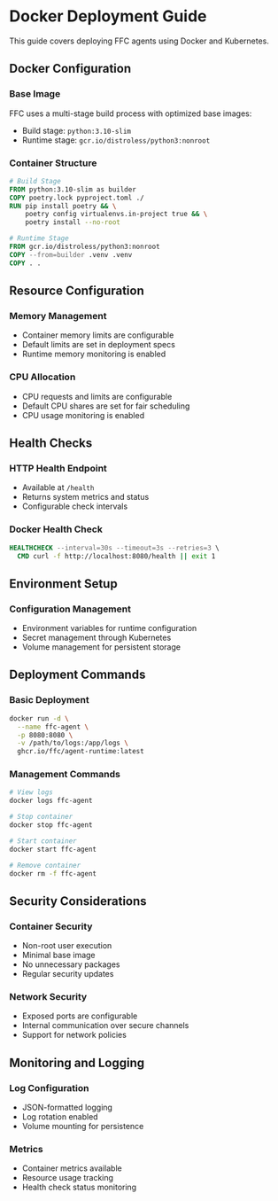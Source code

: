 # Docker Deployment Guide

This guide covers deploying FFC agents using Docker and Kubernetes.

## Docker Configuration

### Base Image
FFC uses a multi-stage build process with optimized base images:
- Build stage: `python:3.10-slim`
- Runtime stage: `gcr.io/distroless/python3:nonroot`

### Container Structure

```dockerfile
# Build Stage
FROM python:3.10-slim as builder
COPY poetry.lock pyproject.toml ./
RUN pip install poetry && \
    poetry config virtualenvs.in-project true && \
    poetry install --no-root

# Runtime Stage
FROM gcr.io/distroless/python3:nonroot
COPY --from=builder .venv .venv
COPY . .
```

## Resource Configuration

### Memory Management
- Container memory limits are configurable
- Default limits are set in deployment specs
- Runtime memory monitoring is enabled

### CPU Allocation
- CPU requests and limits are configurable
- Default CPU shares are set for fair scheduling
- CPU usage monitoring is enabled

## Health Checks

### HTTP Health Endpoint
- Available at `/health`
- Returns system metrics and status
- Configurable check intervals

### Docker Health Check
```dockerfile
HEALTHCHECK --interval=30s --timeout=3s --retries=3 \
  CMD curl -f http://localhost:8080/health || exit 1
```

## Environment Setup

### Configuration Management
- Environment variables for runtime configuration
- Secret management through Kubernetes
- Volume management for persistent storage

## Deployment Commands

### Basic Deployment
```bash
docker run -d \
  --name ffc-agent \
  -p 8080:8080 \
  -v /path/to/logs:/app/logs \
  ghcr.io/ffc/agent-runtime:latest
```

### Management Commands
```bash
# View logs
docker logs ffc-agent

# Stop container
docker stop ffc-agent

# Start container
docker start ffc-agent

# Remove container
docker rm -f ffc-agent
```

## Security Considerations

### Container Security
- Non-root user execution
- Minimal base image
- No unnecessary packages
- Regular security updates

### Network Security
- Exposed ports are configurable
- Internal communication over secure channels
- Support for network policies

## Monitoring and Logging

### Log Configuration
- JSON-formatted logging
- Log rotation enabled
- Volume mounting for persistence

### Metrics
- Container metrics available
- Resource usage tracking
- Health check status monitoring
